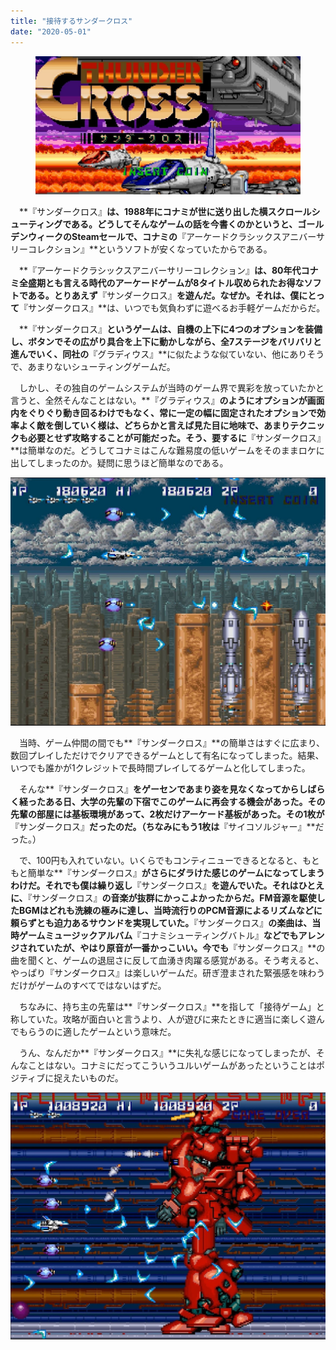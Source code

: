 ```yaml
---
title: "接待するサンダークロス"
date: "2020-05-01"
---
```


<figure>

![](assets/n1e7c0bc712e5_0289121ec27adc10687fc14b011114c6.jpg)

</figure>

　**『サンダークロス』**は、1988年にコナミが世に送り出した横スクロールシューティングである。どうしてそんなゲームの話を今書くのかというと、ゴールデンウィークのSteamセールで、コナミの**『アーケードクラシックスアニバーサリーコレクション』**というソフトが安くなっていたからである。

　**『アーケードクラシックスアニバーサリーコレクション』**は、80年代コナミ全盛期とも言える時代のアーケードゲームが8タイトル収められたお得なソフトである。とりあえず**『サンダークロス』**を遊んだ。なぜか。それは、僕にとって**『サンダークロス』**は、いつでも気負わずに遊べるお手軽ゲームだからだ。

　**『サンダークロス』**というゲームは、自機の上下に4つのオプションを装備し、ボタンでその広がり具合を上下に動かしながら、全7ステージをバリバリと進んでいく、同社の**『グラディウス』**に似たような似ていない、他にありそうで、あまりないシューティングゲームだ。

　しかし、その独自のゲームシステムが当時のゲーム界で異彩を放っていたかと言うと、全然そんなことはない。**『グラディウス』**のようにオプションが画面内をぐりぐり動き回るわけでもなく、常に一定の幅に固定されたオプションで効率よく敵を倒していく様は、どちらかと言えば見た目に地味で、あまりテクニックも必要とせず攻略することが可能だった。そう、要するに**『サンダークロス』**は簡単なのだ。どうしてコナミはこんな難易度の低いゲームをそのままロケに出してしまったのか。疑問に思うほど簡単なのである。

![画像1](assets/n1e7c0bc712e5_picture_pc_7765753ad62fcf6896630ecd318f03a1.jpg)

　当時、ゲーム仲間の間でも**『サンダークロス』**の簡単さはすぐに広まり、数回プレイしただけでクリアできるゲームとして有名になってしまった。結果、いつでも誰かが1クレジットで長時間プレイしてるゲームと化してしまった。

　そんな**『サンダークロス』**をゲーセンであまり姿を見なくなってからしばらく経ったある日、大学の先輩の下宿でこのゲームに再会する機会があった。その先輩の部屋には基板環境があって、2枚だけアーケード基板があった。その1枚が**『サンダークロス』**だったのだ。（ちなみにもう1枚は**『サイコソルジャー』**だった。）

　で、100円も入れていない。いくらでもコンティニューできるとなると、もともと簡単な**『サンダークロス』**がさらにダラけた感じのゲームになってしまうわけだ。それでも僕は繰り返し**『サンダークロス』**を遊んでいた。それはひとえに、**『サンダークロス』**の音楽が抜群にかっこよかったからだ。FM音源を駆使したBGMはどれも洗練の極みに達し、当時流行りのPCM音源によるリズムなどに頼らずとも迫力あるサウンドを実現していた。**『サンダークロス』**の楽曲は、当時ゲームミュージックアルバム**『コナミシューティングバトル』**などでもアレンジされていたが、やはり原音が一番かっこいい。今でも**『サンダークロス』**の曲を聞くと、ゲームの退屈さに反して血湧き肉躍る感覚がある。そう考えると、やっぱり『サンダークロス』は楽しいゲームだ。研ぎ澄まされた緊張感を味わうだけがゲームのすべてではないはずだ。

　ちなみに、持ち主の先輩は**『サンダークロス』**を指して「接待ゲーム」と称していた。攻略が面白いと言うより、人が遊びに来たときに適当に楽しく遊んでもらうのに適したゲームという意味だ。  

　うん、なんだか**『サンダークロス』**に失礼な感じになってしまったが、そんなことはない。コナミにだってこういうユルいゲームがあったということはポジティブに捉えたいものだ。

![画像2](assets/n1e7c0bc712e5_picture_pc_f9bd2475f681cef19993a0b1d53245ba.jpg)
